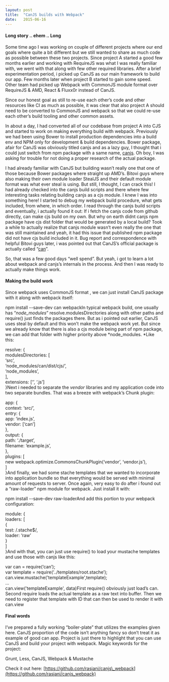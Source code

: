 ```yaml
---
layout:	post
title:	"CanJS builds with Webpack"
date:	2015-06-16
---
```


  #### Long story .. ehem .. Long

Some time ago I was working on couple of different projects where our end goals where quite a bit different but we still wanted to share as much code as possible between these two projects. Since project A started a good few months earlier and working with RequireJS was what I was really familiar with, we went with that along with few other required libraries. After a brief experimentation period, i picked up CanJS as our main framework to build our app. Few months later when project B started to gain some speed. Other team had picked up Webpack with CommonJS module format over RequireJS & AMD, React & Fluxx0r instead of CanJS.

Since our honest goal as still to re-use each other’s code and other resources like CI as much as possible, it was clear that also project A should need to be converted to CommonJS and webpack so that we could re-use each other’s build tooling and other common assets.

In about a day, I had converted all of our codebase from project A into CJS and started to work on making everything build with webpack. Previously we had been using Bower to install production dependencies into a build env and NPM only for development & build dependencies. Bower package, afair for CanJS was obviously titled canjs and as a lazy guy, I thought that i could just switch from npm package with a same name, [canjs](https://www.npmjs.com/package/canjs). Oh boy, I was asking for trouble for not doing a proper research of the actual package.

I had already familiar with CanJS but building wasn’t really one that one of those because Bower packages where straight up AMD’s. Bitovi guys where also making their own module loader StealJS and their default module format was what ever steal is using. But still, I thought, I can crack this! I had already checked into the canjs build scripts and there where few interesting tasks relating building canjs as a cjs module. I knew I was into something here! I started to debug my webpack build procedure, what gets included, from where, in which order. I read through the canjs build scripts and eventually, i actually found it out: If i fetch the canjs code from github directly, can make cjs build on my own. But why on earth didnt canjs npm package have cjs dist folder that would be generated by a local build? Took a while to actually realize that canjs module wasn’t even really the one that was still maintained and yeah, it had this issue that published npm package did not have cjs build included in it. Bug report and correspondence with helpful Bitovi guys later, i was pointed out that CanJS’s official package is actually called “[can](https://www.npmjs.com/package/can)”.

So, that was a few good days “well spend”. But yeah, i got to learn a lot about webpack and canjs’s internals in the process. And then I was ready to actually make things work.

#### Making the build work

Since webpack uses CommonJS format , we can just install CanJS package with it along with webpack itself:

npm install --save-dev can webpackIn typical webpack build, one usually has “*node\_modules*” resolve.modulesDirectories along with other paths and require() just finds the packages there. But as i pointed out earlier, CanJS uses steal by default and this won’t make the webpack work yet. But since we already know that there is also a cjs module being part of npm package, we can add that folder with higher priority above *node\_modules. *Like this:

resolve: {  
 modulesDirectories: [  
 ‘src’,  
 ‘node\_modules/can/dist/cjs/’,  
 ‘node\_modules’,  
 ],  
 extensions: [‘’, ‘.js’]  
}Next i needed to separate the *vendor* libraries and my application code into two separate bundles. That was a breeze with webpack’s Chunk plugin:

app: {  
 context: ‘src/’,  
 entry: {  
 app: ‘index.js’,  
 vendor: [‘can’]  
 },  
 output: {  
 path: ‘./target’,  
 filename: ‘example.js’,  
 },  
 plugins: [  
 new webpack.optimize.CommonsChunkPlugin(‘vendor’, ‘vendor.js’),  
 ]  
}And finally, we had some stache templates that we wanted to incorporate into application bundle so that everything would be served with minimal amount of requests to server. Once again, very easy to do after i found out a “raw-loader” npm module for webpack. Just install it with:

npm install --save-dev raw-loaderAnd add this portion to your webpack configuration:

module: {  
 loaders: [  
 {  
 test: /\.stache$/,  
 loader: ‘raw’  
 }  
 ]  
}And with that, you can just use require() to load your mustache templates and use those with canjs like this:

var can = require(‘can’);  
var template = require(‘../templates/root.stache’);  
can.view.mustache('templateExample',template);  
 ...  
can.view('templateExample', data)First require() obviously just load’s can. Second require loads the actual template as a raw text into buffer. Then we need to register that template with ID that can then be used to render it with can.view

#### Final words

I’ve prepared a fully working “boiler-plate” that utilizes the examples given here. CanJS proportion of the code isn’t anything fancy so don’t treat it as example of good can app. Project is just there to highlight that you can use CanJS and build your project with webpack. Magic keywords for the project:

Grunt, Less, CanJS, Webpack & Mustache

Check it out here: [https://github.com/rasjani/canjs\_webpack](https://github.com/rasjani/canjs_webpack)

  